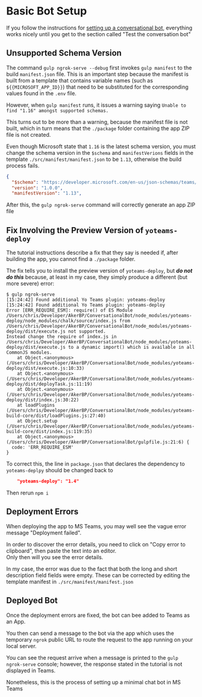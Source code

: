 # Basic Bot Setup

If you follow the instructions for [setting up a conversational bot](https://learn.microsoft.com/en-us/training/modules/msteams-conversation-bots/3-exercise-conversation-bots), everything works nicely until you get to the section called "Test the conversation bot"

## Unsupported Schema Version

The command `gulp ngrok-serve --debug` first invokes `gulp manifest` to the build `manifest.json` file.
This is an important step because the manifest is built from a template that contains variable names (such as `${{MICROSOFT_APP_ID}}`) that need to be substituted for the corresponding values found in the `.env` file.

However, when `gulp manifest` runs, it issues a warning saying `Unable to find "1.16" amongst supported schemas.`

This turns out to be more than a warning, because the manifest file is not built, which in turn means that the `./package` folder containing the app ZIP file is not created.

Even though Microsoft state that `1.16` is the latest schema version, you must change the schema version in the `$schema` and `manifestVerions` fields in the template `./src/manifest/manifest.json` to be `1.13`, otherwise the build process fails.

```json
{
  "$schema": "https://developer.microsoft.com/en-us/json-schemas/teams/v1.13/MicrosoftTeams.schema.json",
  "version": "1.0.0",
  "manifestVersion": "1.13",
```

After this, the `gulp ngrok-serve` command will correctly generate an app ZIP file

## Fix Involving the Preview Version of `yoteams-deploy`

The tutorial instructions describe a fix that they say is needed if, after building the app, you cannot find a `./package` folder.

The fix tells you to install the preview version of `yoteams-deploy`, but ***do not do this*** because, at least in my case, they simply produce a different (but more severe) error:

```shell
$ gulp ngrok-serve
[15:24:42] Found additional Yo Teams plugin: yoteams-deploy
[15:24:42] Found additional Yo Teams plugin: yoteams-deploy
Error [ERR_REQUIRE_ESM]: require() of ES Module /Users/chris/Developer/AkerBP/ConversationalBot/node_modules/yoteams-deploy/node_modules/chalk/source/index.js from /Users/chris/Developer/AkerBP/ConversationalBot/node_modules/yoteams-deploy/dist/execute.js not supported.
Instead change the require of index.js in /Users/chris/Developer/AkerBP/ConversationalBot/node_modules/yoteams-deploy/dist/execute.js to a dynamic import() which is available in all CommonJS modules.
    at Object.<anonymous> (/Users/chris/Developer/AkerBP/ConversationalBot/node_modules/yoteams-deploy/dist/execute.js:10:33)
    at Object.<anonymous> (/Users/chris/Developer/AkerBP/ConversationalBot/node_modules/yoteams-deploy/dist/deployTask.js:11:19)
    at Object.<anonymous> (/Users/chris/Developer/AkerBP/ConversationalBot/node_modules/yoteams-deploy/dist/index.js:30:22)
    at loadPlugins (/Users/chris/Developer/AkerBP/ConversationalBot/node_modules/yoteams-build-core/dist/loadPlugins.js:27:40)
    at Object.setup (/Users/chris/Developer/AkerBP/ConversationalBot/node_modules/yoteams-build-core/dist/index.js:119:35)
    at Object.<anonymous> (/Users/chris/Developer/AkerBP/ConversationalBot/gulpfile.js:21:6) {
  code: 'ERR_REQUIRE_ESM'
}
```

To correct this, the line in `package.json` that declares the dependency to `yoteams-deplpy` should be changed back to

```json
    "yoteams-deploy": "1.4"
```

Then rerun `npm i`

## Deployment Errors

When deploying the app to MS Teams, you may well see the vague error message "Deployment failed".

In order to discover the error details, you need to click on "Copy error to clipboard", then paste the text into an editor.\
Only then will you see the error details.

In my case, the error was due to the fact that both the long and short description field fields were empty.
These can be corrected by editing the template manifest in `./src/manifest/manifest.json`

## Deployed Bot

Once the deployment errors are fixed, the bot can bee added to Teams as an App.

You then can send a message to the bot via the app which uses the temporary `ngrok` public URL to route the request to the app running on your local server.

You can see the request arrive when a message is printed to the `gulp ngrok-serve` console; however, the response stated in the tutorial is not displayed in Teams.

Nonetheless, this is the process of setting up a minimal chat bot in MS Teams

